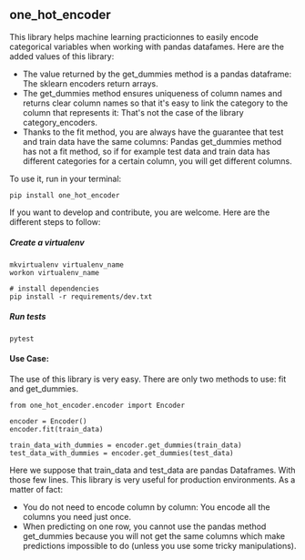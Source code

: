 
## one_hot_encoder
This library helps machine learning practicionnes to easily encode categorical variables when working with pandas datafames. Here are the added values of this library:
- The value returned by the get_dummies method is a pandas dataframe: The sklearn encoders return arrays.
- The get_dummies method ensures uniqueness of column names and returns clear column names so that it's easy to link the category to the column that represents it: That's not the case
of the library category_encoders.
- Thanks to the fit method, you are always have the guarantee that test and train data have the same columns: Pandas get_dummies method has not a fit method,
so if for example test data and train data has different categories for a certain column, you will get different columns.

To use it, run in your terminal:
```
pip install one_hot_encoder
```

If you want to develop and contribute, you are welcome. Here are the different steps to follow:

##### Create a virtualenv
```
mkvirtualenv virtualenv_name
workon virtualenv_name
```
```
# install dependencies
pip install -r requirements/dev.txt
```
##### Run tests
```
pytest
```

#### Use Case:
The use of this library is very easy. There are only two methods to use: fit and get_dummies.


```
from one_hot_encoder.encoder import Encoder

encoder = Encoder()
encoder.fit(train_data)

train_data_with_dummies = encoder.get_dummies(train_data)
test_data_with_dummies = encoder.get_dummies(test_data)
```

Here we suppose that train_data and test_data are pandas Dataframes. With those
few lines. This library is very useful for production environments. As a matter of fact:
- You do not need to encode column by column: You encode all the columns you need just once.
- When predicting on one row, you cannot use the pandas method get_dummies because you will not get
the same columns which make predictions impossible to do (unless you use some tricky manipulations).

